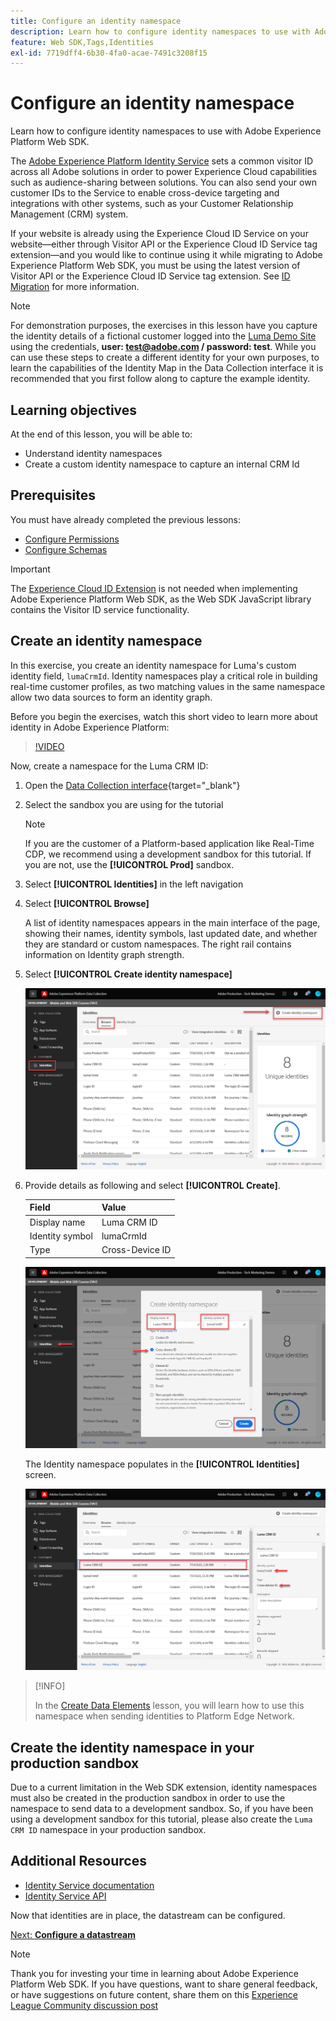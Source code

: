 ```yaml
---
title: Configure an identity namespace
description: Learn how to configure identity namespaces to use with Adobe Experience Platform Web SDK. This lesson is part of the Implement Adobe Experience Cloud with Web SDK tutorial.
feature: Web SDK,Tags,Identities
exl-id: 7719dff4-6b30-4fa0-acae-7491c3208f15
---
```

# Configure an identity namespace

Learn how to configure identity namespaces to use with Adobe Experience Platform Web SDK. 

The [Adobe Experience Platform Identity Service](https://experienceleague.adobe.com/docs/id-service/using/home.html) sets a common visitor ID across all Adobe solutions in order to power Experience Cloud capabilities such as audience-sharing between solutions. You can also send your own customer IDs to the Service to enable cross-device targeting and integrations with other systems, such as your Customer Relationship Management (CRM) system.

If your website is already using the Experience Cloud ID Service on your website&mdash;either through Visitor API or the Experience Cloud ID Service tag extension&mdash;and you would like to continue using it while migrating to Adobe Experience Platform Web SDK, you must be using the latest version of Visitor API or the Experience Cloud ID Service tag extension. See [ID Migration](https://experienceleague.adobe.com/docs/experience-platform/edge/identity/overview.html?lang=en) for more information.

>[!NOTE]
>
> For demonstration purposes, the exercises in this lesson have you capture the identity details of a fictional customer logged into the [Luma Demo Site](https://luma.enablementadobe.com/content/luma/us/en.html) using the credentials, **user: test@adobe.com / password: test**. While you can use these steps to create a different identity for your own purposes, to learn the capabilities of the Identity Map in the Data Collection interface it is recommended that you first follow along to capture the example identity.

## Learning objectives

At the end of this lesson, you will be able to:

* Understand identity namespaces
* Create a custom identity namespace to capture an internal CRM Id


## Prerequisites

You must have already completed the previous lessons:

* [Configure Permissions](configure-permissions.md)
* [Configure Schemas](configure-schemas.md)

>[!IMPORTANT]
>
>The [Experience Cloud ID Extension](https://exchange.adobe.com/experiencecloud.details.100160.adobe-experience-cloud-id-launch-extension.html) is not needed when implementing Adobe Experience Platform Web SDK, as the Web SDK JavaScript library contains the Visitor ID service functionality.

## Create an identity namespace

In this exercise, you create an identity namespace for Luma's custom identity field, `lumaCrmId`. Identity namespaces play a critical role in building real-time customer profiles, as two matching values in the same namespace allow two data sources to form an identity graph.

Before you begin the exercises, watch this short video to learn more about identity in Adobe Experience Platform:
>[!VIDEO](https://video.tv.adobe.com/v/27841?learn=on)

Now, create a namespace for the Luma CRM ID:

1. Open the [Data Collection interface](https://launch.adobe.com/){target="_blank"}
1. Select the sandbox you are using for the tutorial

   >[!NOTE]
   >
   >If you are the customer of a Platform-based application like Real-Time CDP, we recommend using a development sandbox for this tutorial. If you are not, use the **[!UICONTROL Prod]** sandbox.
   
1. Select **[!UICONTROL Identities]** in the left navigation
1. Select **[!UICONTROL Browse]**

   A list of identity namespaces appears in the main interface of the page, showing their names, identity symbols, last updated date, and whether they are standard or custom namespaces. The right rail contains information on Identity graph strength.

1. Select **[!UICONTROL Create identity namespace]**

   ![View identities](assets/configure-identities-screen.png)

1. Provide details as following and select **[!UICONTROL Create]**.
   
   | Field         |  Value    |  
   |---------------|-----------|
   | Display name  | Luma CRM ID   | 
   | Identity symbol| lumaCrmId    |  
   | Type           | Cross-Device ID|  


   ![Create Namespaces](assets/identities-create-namespace.png)


   The Identity namespace populates in the **[!UICONTROL Identities]** screen.

   ![Create Namespaces](assets/configure-identities-namespace-lumaCrmId.png)


>[!INFO]
>
> In the [Create Data Elements](create-data-elements.md) lesson, you will learn how to use this namespace when sending identities to Platform Edge Network. 

## Create the identity namespace in your production sandbox

Due to a current limitation in the Web SDK extension, identity namespaces must also be created in the production sandbox in order to use the namespace to send data to a development sandbox. So, if you have been using a development sandbox for this tutorial, please also create the `Luma CRM ID` namespace in your production sandbox.

## Additional Resources

* [Identity Service documentation](https://experienceleague.adobe.com/docs/experience-platform/identity/home.html)
* [Identity Service API](https://www.adobe.io/experience-platform-apis/references/identity-service/)

Now that identities are in place, the datastream can be configured.

[Next: **Configure a datastream**](configure-datastream.md)

>[!NOTE]
>
>Thank you for investing your time in learning about Adobe Experience Platform Web SDK. If you have questions, want to share general feedback, or have suggestions on future content, share them on this [Experience League Community discussion post](https://experienceleaguecommunities.adobe.com/t5/adobe-experience-platform-launch/tutorial-discussion-implement-adobe-experience-cloud-with-web/td-p/444996)
